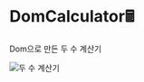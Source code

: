 # DomCalculator🖩
Dom으로 만든 두 수 계산기

![두 수 계산기](https://user-images.githubusercontent.com/79045880/138019506-302550af-afdd-4c33-8029-6979b68f06fd.JPG)
